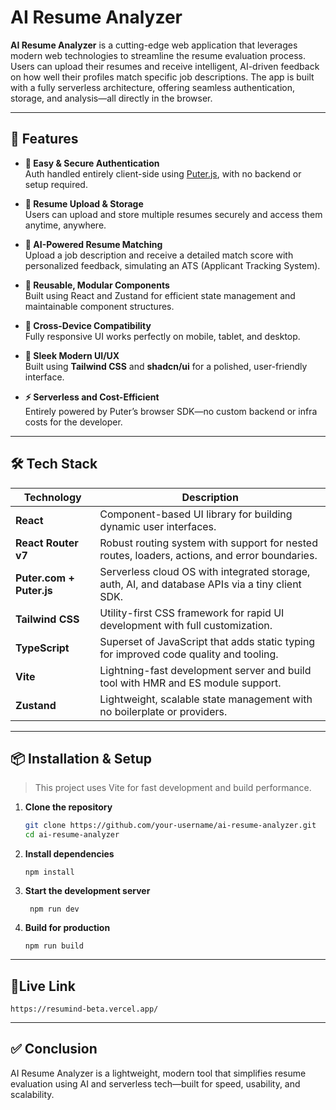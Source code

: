 # AI Resume Analyzer

**AI Resume Analyzer** is a cutting-edge web application that leverages modern web technologies to streamline the resume evaluation process. Users can upload their resumes and receive intelligent, AI-driven feedback on how well their profiles match specific job descriptions. The app is built with a fully serverless architecture, offering seamless authentication, storage, and analysis—all directly in the browser.

---

## 🚀 Features

- **🔐 Easy & Secure Authentication**  
  Auth handled entirely client-side using [Puter.js](https://puter.com), with no backend or setup required.

- **📄 Resume Upload & Storage**  
  Users can upload and store multiple resumes securely and access them anytime, anywhere.

- **🤖 AI-Powered Resume Matching**  
  Upload a job description and receive a detailed match score with personalized feedback, simulating an ATS (Applicant Tracking System).

- **🧩 Reusable, Modular Components**  
  Built using React and Zustand for efficient state management and maintainable component structures.

- **📱 Cross-Device Compatibility**  
  Fully responsive UI works perfectly on mobile, tablet, and desktop.

- **🎨 Sleek Modern UI/UX**  
  Built using **Tailwind CSS** and **shadcn/ui** for a polished, user-friendly interface.

- **⚡ Serverless and Cost-Efficient**  
  Entirely powered by Puter’s browser SDK—no custom backend or infra costs for the developer.

---

## 🛠 Tech Stack

| Technology      | Description |
|-----------------|-------------|
| **React**       | Component-based UI library for building dynamic user interfaces. |
| **React Router v7** | Robust routing system with support for nested routes, loaders, actions, and error boundaries. |
| **Puter.com + Puter.js** | Serverless cloud OS with integrated storage, auth, AI, and database APIs via a tiny client SDK. |
| **Tailwind CSS** | Utility-first CSS framework for rapid UI development with full customization. |
| **TypeScript**  | Superset of JavaScript that adds static typing for improved code quality and tooling. |
| **Vite**        | Lightning-fast development server and build tool with HMR and ES module support. |
| **Zustand**     | Lightweight, scalable state management with no boilerplate or providers. |

---

## 📦 Installation & Setup

> This project uses Vite for fast development and build performance.

1. **Clone the repository**
   ```bash
   git clone https://github.com/your-username/ai-resume-analyzer.git
   cd ai-resume-analyzer
    ```
   
2. **Install dependencies**
    ```
   npm install
   ```
   
3. **Start the development server**
   ```
    npm run dev
    ```
   
4. **Build for production**
    ```
   npm run build
   ```


---

## 🔗Live Link

    https://resumind-beta.vercel.app/

---

## ✅ Conclusion

AI Resume Analyzer is a lightweight, modern tool that simplifies resume evaluation using AI and serverless tech—built for speed, usability, and scalability.

